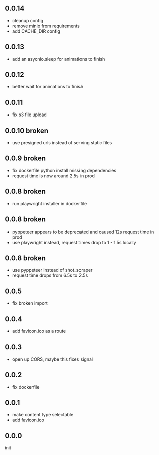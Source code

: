## 0.0.14

- cleanup config
- remove minio from requirements
- add CACHE_DIR config

## 0.0.13

- add an asycnio.sleep for animations to finish

## 0.0.12

- better wait for animations to finish

## 0.0.11

- fix s3 file upload

## 0.0.10 **broken**

- use presigned urls instead of serving static files

## 0.0.9 **broken**

- fix dockerfile python install missing dependencies
- request time is now around 2.5s in prod

## 0.0.8 **broken**

- run playwright installer in dockerfile

## 0.0.8 **broken**

- pyppeteer appears to be deprecated and caused 12s request time in prod
- use playwright instead, request times drop to 1 - 1.5s locally

## 0.0.8 **broken**

- use pyppeteer instead of shot_scraper
- request time drops from 6.5s to 2.5s

## 0.0.5

- fix broken import

## 0.0.4

- add favicon.ico as a route

## 0.0.3

- open up CORS, maybe this fixes signal

## 0.0.2

- fix dockerfile

## 0.0.1

- make content type selectable
- add favicon.ico

## 0.0.0

init
